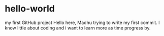 # hello-world
my first GitHub project
Hello here, Madhu trying to write my first commit. 
I know little about coding and i want to learn more as time progress by. 
